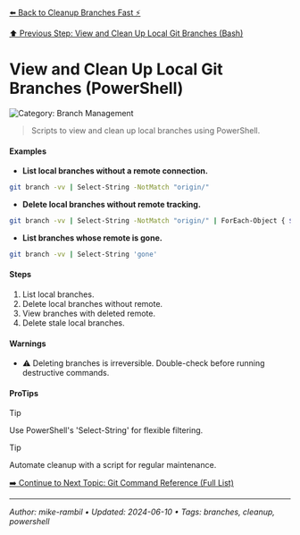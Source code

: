 [⬅️ Back to Cleanup Branches Fast ⚡](./cleanup-branches-fast.md)

[⬆️ Previous Step: View and Clean Up Local Git Branches (Bash)](./view-and-clean-up-local-git-branches-bash.md)

# View and Clean Up Local Git Branches (PowerShell)


![Category: Branch Management](https://img.shields.io/badge/Category-Branch%20Management-blue)
> Scripts to view and clean up local branches using PowerShell.


#### Examples
- **List local branches without a remote connection.** 

 ```sh
git branch -vv | Select-String -NotMatch "origin/" 
 ```
- **Delete local branches without remote tracking.** 

 ```sh
git branch -vv | Select-String -NotMatch "origin/" | ForEach-Object { $branch = ($_ -split "\s+")[1]; git branch -D $branch } 
 ```
- **List branches whose remote is gone.** 

 ```sh
git branch -vv | Select-String 'gone' 
 ```


#### Steps
1. List local branches.
2. Delete local branches without remote.
3. View branches with deleted remote.
4. Delete stale local branches.


#### Warnings
- ⚠️ Deleting branches is irreversible. Double-check before running destructive commands.


#### ProTips
> [!TIP]
> Use PowerShell's 'Select-String' for flexible filtering.

> [!TIP]
> Automate cleanup with a script for regular maintenance.



[➡️ Continue to Next Topic: Git Command Reference (Full List)](./git-command-reference-full-list.md)

---

_Author: mike-rambil • Updated: 2024-06-10 • Tags: branches, cleanup, powershell_
